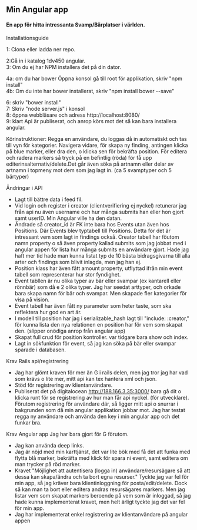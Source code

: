 ## Min Angular app

#### En app för hitta intressanta Svamp/Bärplatser i världen.

Installationsguide

1: Clona eller ladda ner repo.

2:Gå in i katalog 1dv450 angular.  
3: Om du ej har NPM installera det på din dator.  

4a: om du har bower Öppna konsol gå till root för applikation, skriv "npm install"     
4b: Om du inte har bower installerat, skriv "npm install bower --save"    

6: skriv "bower install"     
7: Skriv "node server.js" i konsol  
8: öppna webbläsare och adress http://localhost:8080/  
9: klart Api är publiserat, och anrop körs mot det så kan bara installera angular.  

Körinstruktioner: Regga en användare, du loggas då in automatiskt och tas till vyn för kategorier. Navigera vidare, för skapa ny finding, antingen klicka på blue marker, eller dra den, o klicka sen för bekräfta position. För editera och radera markers så tryck på en befintlig (röda) för få upp editerinsalternativ/delete.Det går även söka på artnamn eller delar av artnamn i topmeny mot dem som jag lagt in. (ca 5 svamptyper och 5 bärtyper)

Ändringar i API
* Lagt till bättre data i feed fil.    
* Vid login och register i creator (clientverifiering ej nyckel) retunerar jag från api nu även username och hur många submits han eller hon gjort samt userID. Min Angular ville ha den datan.  
* Ändrade så creator_id är FK inte bara hos Events utan även hos Positions. Där Events blev typtabell till Positions. Detta för det är intressant vem som lagt in findings också. Creator tabell har föutom namn property o så även property kallad submits som jag jobbat med i angular appen för lista hur många submits en användare gjort. Hade jag haft mer tid hade man kunna listat typ de 10 bästa bidragsgivarna till alla arter och findings som blivit inlagda, men jag han ej.  
*  Position klass har även fått amount property, utflyttad ifrån min event tabell som representerar hur stor fyndighet.  
*  Event tabllen är nu olika typer av bär eller svampar (ex kantarell eller rönnbär) som då e 2 olika typer. Jag har seedat arttyper, och orkade bara skapa namn för bär och svampar.  Men skapade fler kategorier för visa på vision.  
*  Event tabell har även fått ny parameter som heter taste, som ska reflektera hur god en art är.  
*  I modell till position har jag i serializable_hash lagt till "include: :creator," för kunna lista den nya   relationen en position har för vem som skapat den. (slipper onödiga anrop från angular app)
*  Skapat full crud för position kontroller. var tidgare bara show och index.  
*  Lagt in sökfunktion för event, så jag kan söka på bär eller svampar sparade i databasen.   

Krav Rails api/registrering
*  Jag har glömt kraven för mer än G i rails delen, men jag tror jag har vad som krävs o lite mer, mitt api kan tex hantera xml och json. 
*  Stöd för registrering av klientanvändare.  
*  Publiserat det på digitalocean http://188.166.3.35:3000/  bara gå dit o klicka runt för se registrering av hur man får api nyckel. (för utvecklare). Förutom registrering för användare där, så ligger mitt api o snurrar i bakgrunden som då min angular applikation jobbar mot. Jag har testat regga ny användare och använda den key i min angular app och det funkar bra.

Krav Angular app
Jag har bara gjort för G förutom.
*  Jag kan använda deep links.  
*  Jag är nöjd med min karttjänst, det var lite bök med få det att funka med flytta blå marker, bekräfta med klick för spara ni event, samt editera om man trycker på röd marker.   
* Kravet "Möjlighet att autentisera (logga in) användare/resursägare så att dessa kan skapa/ändra och ta bort egna resurser." Tyckte jag var fel för min app, så jag kräver bara klientinloggning för posta/edit/delete. Dock så kan man ta bort eller editera andras resursägares markers. Men jag listar vem som skapat markers beroende på vem som är inloggad, så jag hade kunna implementerat kravet, men helt ärligt tyckte jag det var fel för min app.
* Jag har implementerat enkel registrering av klientanvändare på angular appen


